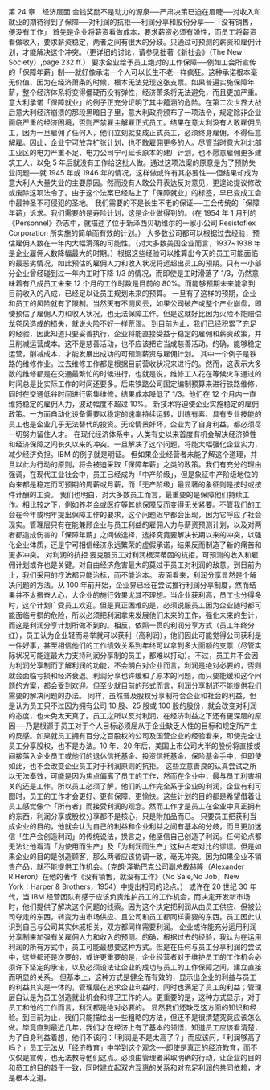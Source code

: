 第 24 章　经济层面 
金钱奖励不是动力的源泉──严肃决策已迫在眉睫──对收入和就业的期待得到了保障──对利润的抗拒──利润分享和股份分享──「没有销售，便没有工作」
首先是企业将薪资看做成本，要求薪资必须有弹性，而员工将薪资看做收入，要求薪资稳定，两者之间有很大的分歧。只通过可预测的薪资和雇佣计划，才能解决这个冲突。（更详细的讨论，请参见拙著《新社会》（The New Society）,page 232 ff.） 
要求企业给予员工绝对的工作保障──例如工会所宣传的「保障年薪」制──就好像承诺一个人可以长生不老一样疯狂。这种承诺根本毫无价值，因为在经济萧条的时候，根本无法兑现这张支票。如果普遍实施保障年薪，整个经济体系将变得僵硬而没有弹性，经济萧条将无法避免，而且更加严重。意大利承诺「保障就业」的例子正充分证明了其中蕴涵的危险。在第二次世界大战后意大利经济崩溃的那段黑暗日子里，意大利政府颁布了一项法令，规定除非企业面临严重的经济困境，否则严禁雇主解雇正式员工。结果在意大利没有人敢雇佣员工，因为一旦雇佣了任何人，他们立刻就变成正式员工，必须终身雇佣，不得任意解雇。因此，企业宁可放弃扩张计划，也不敢雇佣更多的人。尽管当时意大利北部工业区的电力严重不足，电力公司宁可延长原本的建厂计划，也不愿意雇佣更多建筑工人，以免 5 年后就没有工作给这批人做。通过这项法案的原意是为了预防失业问题──就 1945 年或 1946 年的情况，这样做或许有其必要性──但结果却成为意大利人大量失业的主要原因。然而没有人敢公开表达反对意见，更遑论提议修改或废除这项法令了。由于这个法案已经贴上了「保障就业」的标签，早已变成工会中最神圣不可侵犯的圣地。
我们需要的不是长生不老的保证──工会传统的「保障年薪」诉求。我们需要的是寿险计划，这是企业做得到的。（在 1954 年 1 月刊的《Personnel》杂志中，就描述了位于新泽西贝勒维尔的一家小公司 Resistoflex Corporation 所实施的简单而有效的计划。） 
大多数公司都可以根据过去经验，预估雇佣人数在一年内大幅滑落的可能性。（对大多数美国企业而言，1937~1938 年是企业雇佣人数降幅最大的时期。）根据这些经验可以推算出今天的员工可能面临的最恶劣情况，如此预估的雇佣人力和收入状况将远超出员工的预期。只有一小部分企业曾经碰到过一年内工时下降 1/3 的情况，而即使是工时滑落了 1/3，仍然意味着有八成员工未来 12 个月的工作时数是目前的 80%。而能够预期未来能拿到目前收入的八成，已经足以让员工规划未来的预算。
一旦有了这样的预期，企业和员工的风险就有了限制。当然天有不测风云，如果公司破产或整个产业崩盘，即使预估了雇佣人力和收入状况，也无法保障工作。但是这就好比因为火险不能赔偿龙卷风造成的损失，就说火险不好一样荒谬。
到目前为止，我们已经积累了充足的经验，因此知道只要妥善执行，企业将能直接受益于稳定的雇佣和薪资政策，并且削减运营成本。这不是慈善活动，也不应该把它当成慈善活动。的确，能够稳定运营，削减成本，才能发展出成功的可预测薪资与雇佣计划。
其中一个例子是铁路的维修作业。过去维修工作都是根据目前营收状况来进行的。然而，这表示大多数的维修都是在交通最繁忙的时候进行，也就是说，维修工人花在等候火车通过的时间总是比实际工作的时间还要多。后来铁路公司固定编制预算来进行铁路维修，同时在交通低谷时间进行密集维修，结果成本降低了 1/3。他们在 12 个月内一直维持稳定的雇佣人力，波动幅度不超过 10%。
新技术将迫使企业实施稳定的雇佣政策。一方面自动化设备需要以稳定的速率持续运转，训练有素、具有专业技能的员工也是企业几乎无法替代的投资。无论情景好坏，企业为了自身利益，都必须尽一切努力留住人才。
在现代经济体系中，人类有史以来首度有机会解决经济弹性和经济保障之间长久以来的冲突。一旦解决了这个问题，将能大幅强化企业实力，减少经济负担。IBM 的例子就是明证。
但如果企业经营者未能了解这个道理，并且以此为行动的原则，将会被迫采取「保障年薪」之类的政策。我们有充分的理由强调，在现代工业社会中，员工已经成为「中产阶级」，但是象征中产阶级地位的向来都是稳定而可预期的周薪或月薪，而「无产阶级」最显著的象征则是按时或按件计酬的工资。
我们也明白，对大多数员工而言，最重要的是保障他们持续工作。相比较之下，例如养老金或医疗等其他保障反而变得无关紧要。不管我们的工会在今年或明年提出保障工作的要求，这个问题迟早都会出现，因为它呼应了社会现实。管理层只有在能兼顾企业与员工利益的雇佣人力与薪资预测计划，以及对两者都造成伤害的「保障年薪」之间做选择，选择究竟要解决长期以来的冲突，以强化企业体质，还是宁可相信经济永远繁荣的虚假承诺，结果反而制造了新的痛苦和更多冲突。
对利润的抗拒 
要克服员工对利润根深蒂固的抗拒，可预测的收入和雇佣计划或许也是关键。对自由经济危害最大的莫过于员工对利润的敌意。到目前为止，我们采用的疗法都只能治标，而不能治本。
表面看来，利润分享显然是个解决问题的方法。从 100 年前开始，企业界已经在尝试推行利润分享制度，然而结果并不太振奋人心，大企业的施行效果尤其不理想。当企业获利高，员工也分得多时，这个计划广受员工欢迎。但是真正困难的是，必须说服员工因为企业随时都可能面临亏损的危险，所以必须把利润拿来发展他们未来的工作，强化未来的生计，而这是利润分享计划所做不到的。相反，依照一贯的利润分享方式（员工年终分红），员工认为企业轻而易举就可以获利（高利润），他们因此可能觉得公司获利是一件好事，甚至相信他们的工作绩效关系到年终可以拿到多大面额的支票（尽管实际状况可能连最大力支持利润分享制的员工，都难以打动）。不过，员工并不会因为利润分享制而了解利润的功能，不会明白对企业而言，利润是绝对必要的，否则就会面临亏损和经济衰退。利润分享也许缓和了原本的问题，而只要能缓和这个问题的方案，都会受到欢迎。但至少就目前的形式而言，利润分享制还不能提供我们需要的解决问题的办法。
同样，虽然普及股权分享制符合企业和社会的利益，但是认为员工只不过因为拥有公司 10 股、25 股或 100 股的股份，就会改变对利润的态度，也未免太天真了。员工之所以反对利润，在经济利益之下还有更深层的原因──乃是根源于员工对于个人目标必须屈从于企业缺乏人性的目标和规定所产生的反感。如果就员工拥有百分之百股权的公司及国营企业的经验看来，即使完全让员工分享股权，也不是办法。10 年、20 年后，美国上市公司大半的股份将直接或间接落入企业员工或他们的退休信托基金、投资信托基金、保险基金手中，但即使如此，也不会改变企业员工对于利润原则的抗拒。
这些立意善良的认真尝试之所以无法奏效，可能是因为焦点偏离了员工的工作，然而在企业中，最与员工利害相关的还是工作。所以员工必须了解，他们的工作完全系于企业的利润，企业有利可图时，员工的工作才会更好、更有保障、更愉快。这些计划的目的都是希望借着让员工感觉像个「所有者」而接受利润的观念。然而工作才是员工在企业中真正拥有的东西，利润分享或股权分享都不是核心，只是附加品而已。
只要员工把获利当成企业的目的，他就会认为自己的利益和企业利益之间有基本的分歧，而且更加迷信「生产会创造利润」的传统说法，换言之，他坚信自己创造了利润。任何论点都无法让他看清「为使用而生产」及「为利润而生产」这种古老对比的谬误。但是如果企业的目的是创造顾客，那么两者应该协调一致，毫无冲突。因为如果企业不销售产品，就不能提供工作机会。（克朗·泽勒巴克公司副总裁赫隆（Alexander R.Heron）在他的著作《没有销售，就没有工作》（No Sale,No Job，New York：Harper & Brothers，1954）中提出相同的论点。） 
或许在 20 世纪 30 年代，当 IBM 经营团队有感于应该负责维护员工的工作机会，而决定开发新市场时，他们提供了解决这个问题的线索。因为这个决定把利润从由员工供应、但被公司夺走的东西，转变为由市场供应、且公司和员工都同样需要的东西。员工因此认识到自己与公司其实休戚相关，双方都同样需要利润。
企业或许能充分运用利润分享制来加强有关雇佣人力和收入的预测。的确，根据过去的经验，我认为在运用利润的所有方式中，员工可能最想要这种方式。但是在任何与员工分享利润的尝试中，这些都还是次要的，或许更重要的是，企业经营者对于维护员工的工作机会必须许下坚定的承诺，以及必须设法让企业的成功与员工的工作保障之间，建立直接而明显的关系。
但基本上，这种方式是健全而有效的，显示出企业的利益与员工的利益其实是一体的，管理层在追求企业利益时，同时也满足了员工的利益；管理层自认是为员工创造就业机会和捍卫工作的人。更重要的是，这种方式显示，对于员工和他的工作而言，利润都是绝对必要的。
显然我们还缺乏这方面的知识和经验。到目前为止，我们只能描绘出一些粗略的方法，但还不是很清楚究竟应该怎么做。毕竟直到最近几年，我们才在经济上有了基本的领悟，知道员工应该看清楚，为了自身利益着想，他们不该问：「利润是不是太高了？」而应该问，「利润够高了吗？」员工无法从「经济教育」中学到这个观念──即使是真正的经济教育，而不仅仅是宣传，也无法教导他们这点。必须由管理者采取明确的行动，让企业的目的和员工的目的趋于一致，同时建立起双方互惠的关系和对充足利润的共同依赖，才是根本之道。